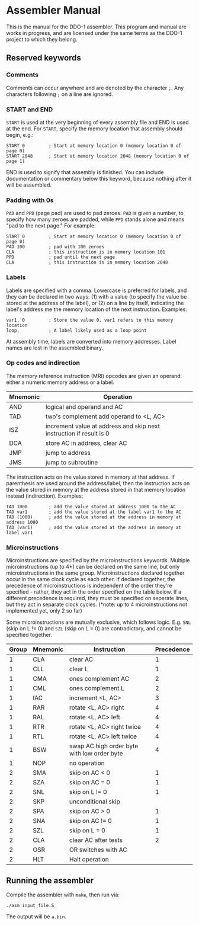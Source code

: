 # Assembler Manual

This is the manual for the DDO-1 assembler. This program and manual are works in progress, and are licensed under the same terms as the DDO-1 project to which they belong.

## Reserved keywords

### Comments

Comments can occur anywhere and are denoted by the character `;`. Any characters following `;` on a line are ignored.

### START and END

`START` is used at the very beginning of every assembly file and END is used at the end. For `START`, specify the memory location that assembly should begin, e.g.:

    START 0         ; Start at memory location 0 (memory location 0 of page 0)
    START 2048      ; Start at memory location 2048 (memory location 0 of page 1)

END is used to signify that assembly is finished. You can include documentation or commentary below this keyword, because nothing after it will be assembled.

### Padding with 0s

`PAD` and `PPD` (page pad) are used to pad zeroes. `PAD` is given a number, to specify how many zeroes are padded, while `PPD` stands alone and means "pad to the next page." For example:

    START 0         ; Start at memory location 0 (memory location 0 of page 0)
    PAD 100         ; pad with 100 zeroes
    CLA             ; this instruction is in memory location 101
    PPD             ; pad until the next page
    CLA             ; this instruction is in memory location 2048

### Labels

Labels are specified with a comma. Lowercase is preferred for labels, and they can be declared in two ways: (1) with a value (to specify the value be stored at the address of the label), or (2) on a line by itself, indicating the label's address me the memory location of the next instruction. Examples:

    var1, 0         ; Store the value 0, var1 refers to this memory location
    loop,           ; A label likely used as a loop point

At assembly time, labels are converted into memory addresses. Label names are lost in the assembled binary.

### Op codes and indirection

The memory reference instruction (MRI) opcodes are given an operand: either a numeric memory address or a label.

|Mnemonic|Operation|
|--------|---------|
|AND|logical and operand and AC|
|TAD|two's complement add operand to <L, AC>|
|ISZ|increment value at address and skip next instruction if result is 0|
|DCA|store AC in address, clear AC|
|JMP|jump to address|
|JMS|jump to subroutine|

The instruction acts on the value stored in memory at that address. If parenthesis are used around the address/label, then the instruction acts on the value stored in memory at the address stored in that memory location instead (indirection). Examples:

    TAD 1000        ; add the value stored at address 1000 to the AC
    TAD var1        ; add the value stored at the label var1 to the AC
    TAD (1000)      ; add the value stored at the address in memory at address 1000
    TAD (var1)      ; add the value stored at the address in memory at label var1

### Microinstructions

Microinstructions are specified by the microinstructions keywords. Multiple microinstructions (up to 4*) can be declared on the same line, but only microinstructions in the same group. Microinstructions declared together occur in the same clock cycle as each other. If declared together, the precedence of microinstructions is independent of the order they're specified - rather, they act in the order specified on the table below. If a different precedence is required, they must be specified on seperate lines, but they act in separate clock cycles. (*note: up to 4 microinstructions not implemented yet, only 2 so far)

Some microinstructions are mutually exclusive, which follows logic. E.g. `SNL` (skip on L != 0) and `SZL` (skip on L = 0) are contradictory, and cannot be specified together.

|Group|Mnemonic|Instruction|Precedence|
|-----|--------|-----------|----------|
|1|CLA|clear AC|1|
|1|CLL|clear L|1|
|1|CMA|ones complement AC|2|
|1|CML|ones complement L|2|
|1|IAC|increment <L, AC>|3|
|1|RAR|rotate <L, AC> right|4|
|1|RAL|rotate <L, AC> left|4|
|1|RTR|rotate <L, AC> right twice|4|
|1|RTL|rotate <L, AC> left twice|4|
|1|BSW|swap AC high order byte with low order byte|4|
|1|NOP|no operation||
|2|SMA|skip on AC < 0|1|
|2|SZA|skip on AC = 0|1|
|2|SNL|skip on L != 0|1|
|2|SKP|unconditional skip||
|2|SPA|skip on AC > 0|1|
|2|SNA|skip on AC != 0|1|
|2|SZL|skip on L = 0|1|
|2|CLA|clear AC after tests|2|
|2|OSR|OR switches with AC||
|2|HLT|Halt operation||

## Running the assembler

Compile the assembler with `make`, then run via:

`./asm input_file.S`

The output will be `a.bin`.